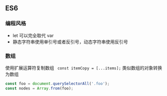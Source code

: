 ## ES6

### 编程风格
* let 可以完全取代 var
* 静态字符串使用单引号或者反引号，动态字符串使用反引号

### 数组
使用扩展运算符复制数组
``` const itemCopy = [...items];```
类似数组的对象转换为数组
```javascript
const foo = document.querySelectorAll('.foo');
const nodes = Array.from(foo);
```



